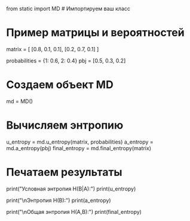 from static import MD  # Импортируем ваш класс

# Пример матрицы и вероятностей
matrix = [
    [0.8, 0.1, 0.1],
    [0.2, 0.7, 0.1]
]

probabilities = {1: 0.6, 2: 0.4}
pbj = [0.5, 0.3, 0.2]

# Создаем объект MD
md = MD()

# Вычисляем энтропию
u_entropy = md.u_entropy(matrix, probabilities)
a_entropy = md.a_entropy(pbj)
final_entropy = md.final_entropy(matrix)

# Печатаем результаты
print("Условная энтропия H(B|A):")
print(u_entropy)

print("\nЭнтропия H(B):")
print(a_entropy)

print("\nОбщая энтропия H(A,B):")
print(final_entropy)
